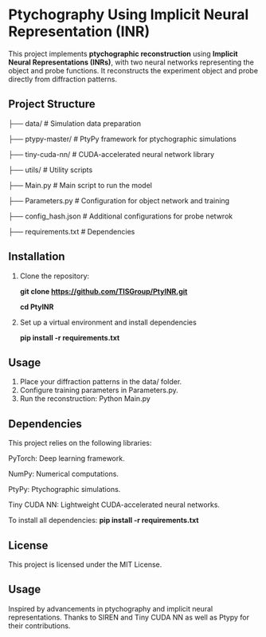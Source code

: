 # Ptychography Using Implicit Neural Representation (INR)

This project implements **ptychographic reconstruction** using **Implicit Neural Representations (INRs)**, with two neural networks representing the object and probe functions. It reconstructs the experiment object and probe directly from diffraction patterns.

## **Project Structure**

├── data/ # Simulation data preparation

├── ptypy-master/ # PtyPy framework for ptychographic simulations

├── tiny-cuda-nn/ # CUDA-accelerated neural network library

├── utils/ # Utility scripts

├── Main.py # Main script to run the model

├── Parameters.py # Configuration for object network and training

├── config_hash.json # Additional configurations for probe netwrok

├── requirements.txt # Dependencies

## **Installation**
1. Clone the repository:

   **git clone https://github.com/TISGroup/PtyINR.git**
   
   **cd PtyINR**
   
2. Set up a virtual environment and install dependencies

   **pip install -r requirements.txt**

## **Usage**
1. Place your diffraction patterns in the data/ folder.
2. Configure training parameters in Parameters.py.
3. Run the reconstruction:   Python Main.py

## **Dependencies**
This project relies on the following libraries:

PyTorch: Deep learning framework.

NumPy: Numerical computations.

PtyPy: Ptychographic simulations.

Tiny CUDA NN: Lightweight CUDA-accelerated neural networks.

To install all dependencies: **pip install -r requirements.txt**

## **License**
This project is licensed under the MIT License.

## **Usage**
Inspired by advancements in ptychography and implicit neural representations. Thanks to SIREN and Tiny CUDA NN as well as Ptypy for their contributions.

